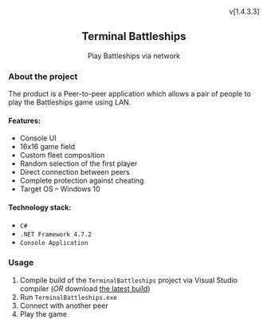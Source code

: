 <div align="center">
  <p align="right">v[1.4.3.3]</p>
  <h2 align="center">Terminal Battleships</h2>
  <p align="center">Play Battleships via network</p>
</div>


### About the project

The product is a Peer-to-peer application which allows a pair of people to play the Battleships game using LAN.

#### Features:
* Console UI
* 16x16 game field
* Custom fleet composition
* Random selection of the first player
* Direct connection between peers
* Complete protection against cheating
* Target OS – Windows 10

#### Technology stack:
* `C#`
* `.NET Framework 4.7.2`
* `Console Application`


### Usage

1. Compile build of the `TerminalBattleships` project via Visual Studio compiler (*OR* download [the latest build](https://drive.google.com/file/d/1MpjXgecObgjblvgnCL0Mi5pIOH9QFdcg/view?usp=sharing))
2. Run `TerminalBattleships.exe`
3. Connect with another peer
4. Play the game
